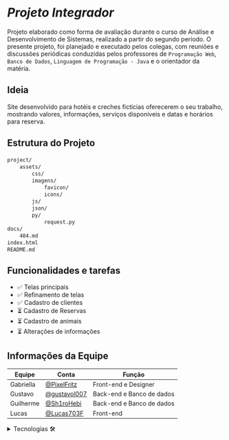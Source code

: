 # _Projeto Integrador_
Projeto elaborado como forma de avaliação durante o curso de Análise e Desenvolvimento de Sistemas, realizado a partir do segundo período. O presente projeto, foi planejado e executado pelos colegas, com reuniões e discussões periódicas conduzidas pelos professores de `Programação Web`, `Banco de Dados`, `Linguagem de Programação - Java` e o orientador da matéria.  

## Ideia
Site desenvolvido para hotéis e creches fictícias oferecerem o seu trabalho, mostrando valores, informações, serviços disponíveis e datas e horários para reserva.

## Estrutura do Projeto
```
project/
    assets/
        css/
        imagens/
            favicon/
            icons/
        js/
        json/
        py/
            request.py
docs/
    404.md
index.html
README.md
```

## Funcionalidades e tarefas
- ✅ Telas principais
- ✅ Refinamento de telas
- ✅ Cadastro de clientes
- ⏳ Cadastro de Reservas
- ⏳ Cadastro de animais
- ⏳ Alterações de informações

## Informações da Equipe
| Equipe | Conta | Função |
|----------|----------|----------|
| Gabriella | [@PixelFritz](https://github.com/pixelfritz) | Front-end e Designer |
| Gustavo | [@gustavol007](https://github.com/gustavol007) | Back-end e Banco de dados |
| Guilherme | [@Sh1roHebi](https://github.com/sh1rohebi) | Back-end e Banco de dados |
| Lucas | [@Lucas703F](https://github.com/lucas703f) | Front-end |

<details>
<summary>Tecnologias 🛠️</summary>

##### Linguagens de programação

<!-- Você pode encontrar os ícones das tecnologias em:
[DevIcons](https://devicon.dev/) -->

| Descrição                                    | Tecnologia                                                                                                     |
|:--------------------------------------------:|:--------------------------------------------------------------------------------------------------------------:|
| Linguagem de programação para interatividade | ![JavaScript](https://cdn.jsdelivr.net/gh/devicons/devicon/icons/javascript/javascript-original.svg)           |
| Estruturação de conteúdo                     | ![HTML](https://github.com/devicons/devicon/blob/master/icons/html5/html5-original.svg)                        |
| Estilização                                  | ![CSS](https://github.com/devicons/devicon/blob/master/icons/css3/css3-original.svg)                           |
| Comunicação com API do IBGE                  | ![Python](https://github.com/devicons/devicon/blob/master/icons/python/python-original.svg)                    |
| Banco de Dados                               | ![MySQL](https://github.com/devicons/devicon/blob/master/icons/mysql/mysql-original.svg)                       |
| Banco de Dados                               | ![PhP](https://github.com/devicons/devicon/blob/master/icons/php/php-original.svg)                             |

</details>
